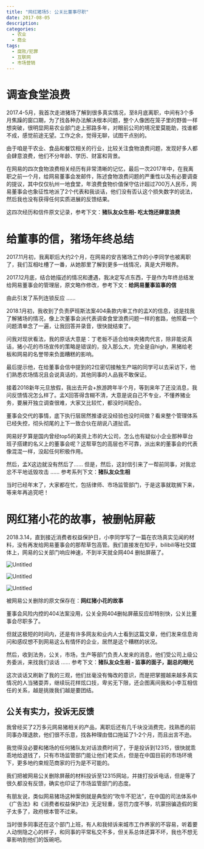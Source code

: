 ```yaml
---
title: "网红猪场5: 公关比董事尽职"
date: 2017-08-05
description: 
categories:
  - 农业
  - 商业
tags:
  - 腐败/犯罪
  - 互联网
  - 市场营销
---
```



# **调查食堂浪费**

2017.4-5月，我首次走进猪场了解到很多真实情况，至8月底离职，中间有3个多月焦躁的窗口期，为了找各种办法解决根本问题，整个人像困在笼子里的野兽一样想突破，很明显网易农业部门走上邪路多年，对眼前公司的境况爱莫能助，找谁都不成，感觉前途无望。工作之余，觉得无聊，试图干点别的。

由于咱是干农业、食品和餐饮相关的行业，比较关注食物浪费问题，发现好多人都会肆意浪费，他们不分年龄、学历、财富和背景。

在网易的四次食物浪费相关经历有非常清晰的记忆，最后一次2017年中，在我离职之前一个月，给网易董事会发邮件，陈述食物浪费问题的严重性以及有必要调查的提议，其中仅仅杭州一地食堂，年浪费食物价值保守估计超过700万人民币，网易董事会也象征性地派了2个代表和我谈话，他们没有否认这个损失数字的说法，然后我也没有获得任何实质进展的反馈结果。

这四次经历和信件原文记录，参考下文：**猪队友众生相- 吃太饱还肆意浪费**

# **给董事的信，猪场年终总结**

2017.11月初，我离职后大约2个月，在网易的安吉猪场工作的小李同学也被离职了，我们互相吐槽了一番，从她那里了解到更多一线情况，真是大开眼界。

2017.12月底，结合她描述的情况和遭遇，我决定写点东西，于是作为年终总结发给网易董事会的管理层，原文略作修改，参考下文：**给网易董事监事的信**

由此引发了系列连锁反应 ……

2018.1月初，我收到了负责萨班斯法案404条款内审工作的孟X的信息，说是找我了解猪场的情况，像上次董事会派代表调查食堂浪费问题一样的套路，他照着一个问题清单念了一遍，让我回答并录音，很快就结束了。

问我对现状看法，我的原话大意是：丁老板不适合给味央猪肉代言，除非能说真话，猪小花的市场宣传的策略是错误的，投入那么大，完全是自high，黑猪给老板和网易的名誉带来负面糟糕的影响。

最后提示他，在给董事会信中提到的2位密切接触生产端的同学可以去采访下，他们熟悉农场情况且会说真话的，其他同事的人品我不敢保证。

接着2018新年元旦放假，我出去开会+旅游跨年半个月，等到来年了还没消息，我问反馈情况怎么样了。孟X回答得含糊不清，大意是说自己不专业，不懂养猪业务，要展开独立调查很难，大家又比较忙，都没时间配合。

董事会交代的事情，底下执行层居然推诿说没经验也没时间做？看来整个管理体系已经失控，彻头彻尾的上下一致合伙在胡说八道扯谎。

网易好歹算是国内曾经top5的美资上市的大公司，怎么也有疑似小企业那种草台班子搭建的名义上的董事会呢？这帮草包的高层也不可靠，派出来的董事会的代表像混混一样，没起任何积极作用。

然后，孟X这边就没有然后了…… 
但是，然后，这封信引来了一帮前同事，对我忿忿不平地诋毁攻击 ……
参考系列下文：**猪队友众生相**

当时已经年末了，大家都在忙，包括律师、市场监管部门，于是这事就耽搁下来，等来年再追究吧！

# **网红猪小花的故事，被删帖屏蔽**

2018.3.14，直到接近消费者权益保护日，小李同学写了一篇在农场真实见闻的材料，没有再发给网易董事会的那帮草包高管。我们直接发在知乎，bilibili等社交媒体上，网易的公关部门响应神速，不到半天就全网404 删帖屏蔽了。

![Untitled](%E7%BD%91%E7%BA%A2%E7%8C%AA%E5%9C%BA5%20%E5%85%AC%E5%85%B3%E6%AF%94%E8%91%A3%E4%BA%8B%E5%B0%BD%E8%81%8C%20dde477e84d2d4cb2ab7da92285f497c0/Untitled.png)

![Untitled](%E7%BD%91%E7%BA%A2%E7%8C%AA%E5%9C%BA5%20%E5%85%AC%E5%85%B3%E6%AF%94%E8%91%A3%E4%BA%8B%E5%B0%BD%E8%81%8C%20dde477e84d2d4cb2ab7da92285f497c0/Untitled%201.png)

![Untitled](%E7%BD%91%E7%BA%A2%E7%8C%AA%E5%9C%BA5%20%E5%85%AC%E5%85%B3%E6%AF%94%E8%91%A3%E4%BA%8B%E5%B0%BD%E8%81%8C%20dde477e84d2d4cb2ab7da92285f497c0/Untitled%202.png)

被网易公关删除的原文保存在：**网红猪小花的故事**

董事会风险内控的404法案没用，公关全网404删帖屏蔽反应却特别快，公关比董事会尽职多了。

但就这极短的时间内，还是有许多网友和业内人士看到这篇文章，他们发来信息询问和感叹想不到网易这么有情怀的企业，居然是这个糟糕的状况。

然后，收到法务，公关，市场，生产等部门负责人发来的消息，他们受公司上级公务委派，来找我们谈话 ……
参考下文：**猪队友众生相 - 监事的面子，副总的眼光**

这次谈话又刷新了我的三观，他们丝毫没有悔改的意识，而是把掌握越来越多真实情况的人当猪耍弄，继续玩花样炫口技，卑劣无下限，还企图离间我和小李互相信任的关系，越是挑拨我们越是要团结。

## 公关有实力，投诉无反馈

我曾经买了2万多元网易猪相关的产品，离职后还有几千块没消费完，找熟悉的前同事办理退款，他们很不乐意，找各种理由借口拖延了1-2个月，而且出言不逊。

我觉得没必要和猪场的任何猪队友对话浪费时间了，于是投诉到12315，很快就乖乖地给退钱了，只有市场监管部门能让他们老实点，但是在中国目前的市场环境下，更多地约束规范商家的行为是不可能的。

我们把被网易公关删除屏蔽的材料投诉至12315网站，并拨打投诉电话，但是等了很久都没有反馈，确实也印证了市场监管部门的态度。

有朋友说，类似网易猪场这种案例就是典型的“吹牛不犯法”，在中国的司法体系中《广告法》和《消费者权益保护法》无足轻重，惩罚力度不够，坑蒙拐骗造假的案子太多了，政府根本管不过来。

当时很多同事还在这个部门上班，有人和我倾诉来城市工作养家的不容易，听着要人动恻隐之心的样子，和同事的平常私交不多，但关系总体还算不坏，我也不想无辜影响到他们的饭碗吧。

